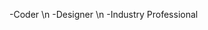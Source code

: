 -Coder  \n
-Designer \n
-Industry Professional

<!---
Cronul/Cronul is a ✨ special ✨ repository because its `README.md` (this file) appears on your GitHub profile.
You can click the Preview link to take a look at your changes.
--->
